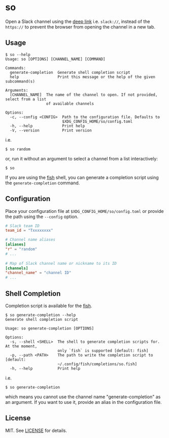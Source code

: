 # so

Open a Slack channel using the [deep link](https://api.slack.com/reference/deep-linking#supported_URIs) i.e. `slack://`, instead of the `https://` to prevent the browser from opening the channel in a new tab.

## Usage

```console
$ so --help
Usage: so [OPTIONS] [CHANNEL_NAME] [COMMAND]

Commands:
  generate-completion  Generate shell completion script
  help                 Print this message or the help of the given subcommand(s)

Arguments:
  [CHANNEL_NAME]  The name of the channel to open. If not provided, select from a list
                  of available channels

Options:
  -c, --config <CONFIG>  Path to the configuration file. Defaults to
                         $XDG_CONFIG_HOME/so/config.toml
  -h, --help             Print help
  -V, --version          Print version
```

i.e.

```console
$ so random
```

or, run it without an argument to select a channel from a list interactively:

```console
$ so
```

If you are using the [fish](https://fishshell.com/) shell, you can generate a completion script using the `generate-completion` command.

## Configuration

Place your configuration file at `$XDG_CONFIG_HOME/so/config.toml` or provide the path using the `--config` option.

```toml
# Slack team ID
team_id = "Txxxxxxxx"

# Channel name aliases
[aliases]
"r" = "random"
# ...
 
# Map of Slack channel name or nickname to its ID
[channels]
"channel_name" = "channel ID"
# ...
```

## Shell Completion

Completion script is available for the [fish](https://fishshell.com/).

```console
$ so generate-completion --help
Generate shell completion script

Usage: so generate-completion [OPTIONS]

Options:
  -s, --shell <SHELL>  The shell to generate completion scripts for. At the moment,
                       only `fish` is supported [default: fish]
  -p, --path <PATH>    The path to write the completion script to [default:
                       ~/.config/fish/completions/so.fish]
  -h, --help           Print help
```

i.e.

```console
$ so generate-completion
```

which means you cannot use the channel name "generate-completion" as an argument. If you want to use it, provide an alias in the configuration file.


## License

MIT. See [LICENSE](LICENSE) for details.

